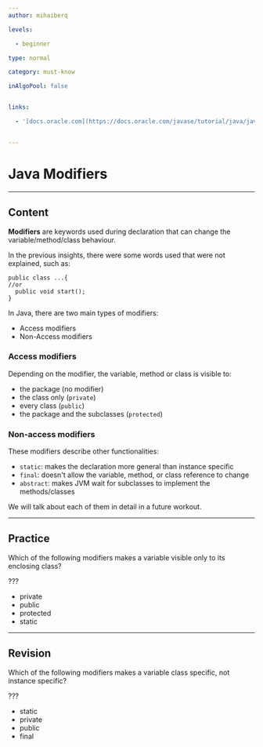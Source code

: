 ```yaml
---
author: mihaiberq

levels:

  - beginner

type: normal

category: must-know

inAlgoPool: false


links:

  - '[docs.oracle.com](https://docs.oracle.com/javase/tutorial/java/javaOO/accesscontrol.html){website}'


---
```


# Java Modifiers

---
## Content

**Modifiers** are keywords used during declaration that can change the variable/method/class behaviour.

In the previous insights, there were some words used that were not explained, such as:
```
public class ...{
//or
  public void start();
}
```

In Java, there are two main types of modifiers:
 - Access modifiers
 - Non-Access modifiers

### Access modifiers

Depending on the modifier, the variable, method or class is visible to:
 - the package (no modifier)
 - the class only (`private`)
 - every class (`public`)
 - the package and the subclasses (`protected`)

### Non-access modifiers

These modifiers describe other functionalities:
 - `static`: makes the declaration more general than instance specific
 - `final`: doesn't allow the variable, method, or class reference to change
 - `abstract`: makes JVM wait for subclasses to implement the methods/classes

We will talk about each of them in detail in a future workout.

---
## Practice

Which of the following modifiers makes a variable visible only to its enclosing class?

???

* private
* public
* protected
* static

---
## Revision

Which of the following modifiers makes a variable class specific, not instance specific?

???

* static
* private
* public
* final

